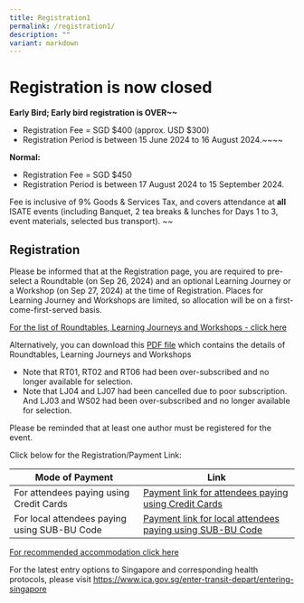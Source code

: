 ```yaml
---
title: Registration1
permalink: /registration1/
description: ""
variant: markdown
---
```

# Registration is now closed


**Early Bird; Early bird registration is OVER~~**
- Registration Fee = SGD $400 (approx. USD $300)
- Registration Period is between 15 June 2024 to 16 August 2024.~~~~

**Normal:**
- Registration Fee = SGD $450 
- Registration Period is between 17 August 2024 to 15 September 2024.

Fee is inclusive of 9% Goods &amp; Services Tax, and covers attendance at **all** ISATE events (including Banquet, 2 tea breaks &amp; lunches for Days 1 to 3, event materials, selected bus transport). 
~~
## Registration

Please be informed that at the Registration page, you are required to pre-select a Roundtable (on Sep 26, 2024) and an optional Learning Journey or a Workshop (on Sep 27, 2024) at the time of Registration. Places for Learning Journey and Workshops are limited, so allocation will be on a first-come-first-served basis.

<a target="_blank" href="/roundtables-learning-journeys-and-workshops/">For the list of Roundtables, Learning Journeys and Workshops - click here</a>

Alternatively, you can download this [PDF file](/files/ISATE_2024___Detailed_Info_for_LJ_WS__RT_for_Web_Use__updated_Sep_4__FINAL.pdf) which contains the details of Roundtables, Learning Journeys and Workshops


* Note that RT01, RT02 and RT06 had been over-subscribed and no longer available for selection. 
* Note that LJ04 and LJ07 had been cancelled due to poor subscription. And LJ03 and WS02 had been over-subscribed and no longer available for selection.


Please be reminded that at least one author must be registered for the event.

Click below for the Registration/Payment Link:

| Mode of Payment | Link |
| -------- | -------- |
| For attendees paying using Credit Cards     | <a target="_blank" href="https://gateway.flywire.com/v1/transfers?provider=LFQ&amp;payment_destination=sp-isate">Payment link for attendees paying using Credit Cards</a>     |
| For local attendees paying using SUB-BU Code     |  <a target="_blank" href="https://form.gov.sg/66504f74048abac4398e2d35">Payment link for local attendees paying using SUB-BU Code</a>     |

<a target="_blank" href="/accommodation/">For recommended accommodation click here</a>


For the latest entry options to Singapore and corresponding health protocols, please visit <a target="_blank" href="https://www.ica.gov.sg/enter-transit-depart/entering-singapore">https://www.ica.gov.sg/enter-transit-depart/entering-singapore</a>